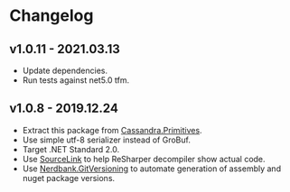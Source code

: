 # Changelog

## v1.0.11 - 2021.03.13
- Update dependencies.
- Run tests against net5.0 tfm.

## v1.0.8 - 2019.12.24
- Extract this package from [Cassandra.Primitives](https://github.com/skbkontur/cassandra-primitives/tree/v2.2-release/CassandraPrimitives/Storages/GlobalTicksHolder).
- Use simple utf-8 serializer instead of GroBuf.
- Target .NET Standard 2.0.
- Use [SourceLink](https://github.com/dotnet/sourcelink) to help ReSharper decompiler show actual code.
- Use [Nerdbank.GitVersioning](https://github.com/AArnott/Nerdbank.GitVersioning) to automate generation of assembly and nuget package versions.
